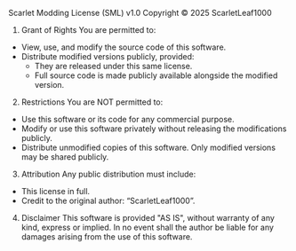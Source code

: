 Scarlet Modding License (SML) v1.0
Copyright © 2025 ScarletLeaf1000

1. Grant of Rights
   You are permitted to:
- View, use, and modify the source code of this software.
- Distribute modified versions publicly, provided:
    - They are released under this same license.
    - Full source code is made publicly available alongside the modified version.

2. Restrictions
   You are NOT permitted to:
- Use this software or its code for any commercial purpose.
- Modify or use this software privately without releasing the modifications publicly.
- Distribute unmodified copies of this software. Only modified versions may be shared publicly.

3. Attribution
   Any public distribution must include:
- This license in full.
- Credit to the original author: “ScarletLeaf1000”.

4. Disclaimer
   This software is provided "AS IS", without warranty of any kind, express or implied.
   In no event shall the author be liable for any damages arising from the use of this software.